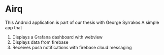 # Airq
This Android application is part of our thesis with George Syrrakos
A simple app that
  1. Displays a Grafana dashboard with webview 
  2. Displays data from firebase 
  3. Receives push notifications with firebase cloud messaging 
